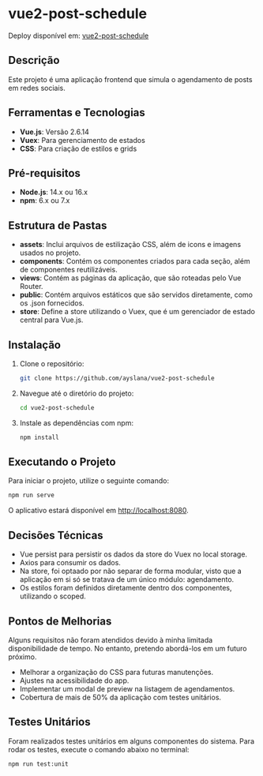 # vue2-post-schedule

Deploy disponível em: [vue2-post-schedule](https://vue2-post-schedule.vercel.app)

## Descrição

Este projeto é uma aplicação frontend que simula o agendamento de posts em redes sociais.

## Ferramentas e Tecnologias

- **Vue.js**: Versão 2.6.14
- **Vuex**: Para gerenciamento de estados
- **CSS**: Para criação de estilos e grids

## Pré-requisitos

- **Node.js**: 14.x ou 16.x
- **npm**: 6.x ou 7.x

## Estrutura de Pastas

- **assets**: Inclui arquivos de estilização CSS, além de icons e imagens usados no projeto.
- **components**: Contém os componentes criados para cada seção, além de componentes reutilizáveis.
- **views**: Contém as páginas da aplicação, que são roteadas pelo Vue Router.
- **public**: Contém arquivos estáticos que são servidos diretamente, como os .json fornecidos.
- **store**: Define a store utilizando o Vuex, que é um gerenciador de estado central para Vue.js.

## Instalação

1. Clone o repositório:

   ```bash
   git clone https://github.com/ayslana/vue2-post-schedule
   
2. Navegue até o diretório do projeto:

   ```bash
   cd vue2-post-schedule

3. Instale as dependências com npm:

   ```bash
   npm install
   
## Executando o Projeto

Para iniciar o projeto, utilize o seguinte comando:

  ```bash
  npm run serve
  ```

O aplicativo estará disponível em [http://localhost:8080](http://localhost:8080).

## Decisões Técnicas

- Vue persist para persistir os dados da store do Vuex no local storage.
- Axios para consumir os dados.
- Na store, foi optaado por não separar de forma modular, visto que a aplicação em si só se tratava de um único módulo: agendamento.
- Os estilos foram definidos diretamente dentro dos componentes, utilizando o scoped. 

## Pontos de Melhorias

Alguns requisitos não foram atendidos devido à minha limitada disponibilidade de tempo. No entanto, pretendo abordá-los em um futuro próximo.

- Melhorar a organização do CSS para futuras manutenções.
- Ajustes na acessibilidade do app.
- Implementar um modal de preview na listagem de agendamentos.
- Cobertura de mais de 50% da aplicação com testes unitários.

## Testes Unitários

Foram realizados testes unitários em alguns componentes do sistema. Para rodar os testes, execute o comando abaixo no terminal:

```bash
npm run test:unit





